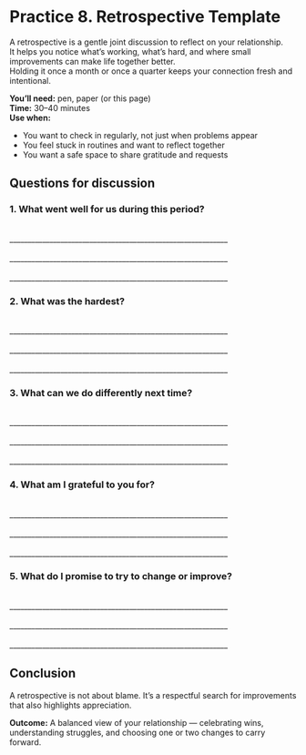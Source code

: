 # Practice 8. Retrospective Template

A retrospective is a gentle joint discussion to reflect on your relationship.<br/>
It helps you notice what’s working, what’s hard, and where small improvements can make life together better.<br/>
Holding it once a month or once a quarter keeps your connection fresh and intentional.

**You’ll need:** pen, paper (or this page)<br/>
**Time:** 30–40 minutes<br/>
**Use when:**

- You want to check in regularly, not just when problems appear
- You feel stuck in routines and want to reflect together
- You want a safe space to share gratitude and requests

## Questions for discussion

### 1. What went well for us during this period?

<br/>
____________________________________________________________
<br/><br/>
____________________________________________________________
<br/><br/>
____________________________________________________________

### 2. What was the hardest?

<br/>
____________________________________________________________
<br/><br/>
____________________________________________________________
<br/><br/>
____________________________________________________________

### 3. What can we do differently next time?

<br/>
____________________________________________________________
<br/><br/>
____________________________________________________________
<br/><br/>
____________________________________________________________

### 4. What am I grateful to you for?

<br/>
____________________________________________________________
<br/><br/>
____________________________________________________________
<br/><br/>
____________________________________________________________

### 5. What do I promise to try to change or improve?

<br/>
____________________________________________________________
<br/><br/>
____________________________________________________________
<br/><br/>
____________________________________________________________

## Conclusion

A retrospective is not about blame. It’s a respectful search for improvements that also highlights appreciation.

**Outcome:** A balanced view of your relationship — celebrating wins, understanding struggles, and choosing one or two changes to carry forward.
